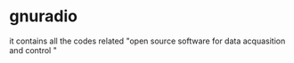 gnuradio
========

it contains all the codes related "open source software for data acquasition and control "